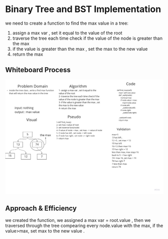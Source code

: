 # Binary Tree and BST Implementation 
we need to create a function to find the max value in a tree:
1. assign a max var , set it equal to the value of the root
2. traverse the tree each time check if the value of the node is greater than the max
3. if the value is greater than the max , set the max to the new value
4. return the max


## Whiteboard Process
![whiteboard](../data_structures_and_algorithms/assessts/find_max.jpg)



## Approach & Efficiency
we created the function, we assigned a max var = root.value , then we traversed through the tree compearing every node.value with the max, if the value>max, set max to the new value .
